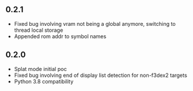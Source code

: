 ## 0.2.1
* Fixed bug involving vram not being a global anymore, switching to thread local storage
* Appended rom addr to symbol names 

## 0.2.0
* Splat mode initial poc
* Fixed bug involving end of display list detection for non-f3dex2 targets
* Python 3.8 compatibility
